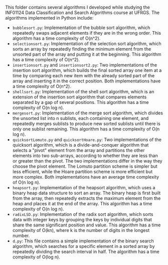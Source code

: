 This folder contains several algorithms I developed while studying the INF01124 Data Classification and Search Algorithms course at UFRGS. The algorithms implemented in Python include:

- `bubblesort.py`: Implementation of the bubble sort algorithm, which repeatedly swaps adjacent elements if they are in the wrong order. This algorithm has a time complexity of O(n^2).
- `selectionsort.py`: Implementation of the selection sort algorithm, which sorts an array by repeatedly finding the minimum element from the unsorted part of the array and putting it at the beginning. This algorithm has a time complexity of O(n^2).
- `insertionsort.py` and `insertionsort2.py`: Two implementations of the insertion sort algorithm, which builds the final sorted array one item at a time by comparing each new item with the already sorted part of the array and inserting it in the correct position. Both implementations have a time complexity of O(n^2).
- `shellsort.py`: Implementation of the shell sort algorithm, which is an extension of the insertion sort algorithm that compares elements separated by a gap of several positions. This algorithm has a time complexity of O(n log n).
- `mergesort.py`: Implementation of the merge sort algorithm, which divides the unsorted list into n sublists, each containing one element, and repeatedly merges sublists to produce new sorted sublists until there is only one sublist remaining. This algorithm has a time complexity of O(n log n).
- `quicksortLomuto.py` and `quicksortHoare.py`: Two implementations of the quicksort algorithm, which is a divide-and-conquer algorithm that selects a "pivot" element from the array and partitions the other elements into two sub-arrays, according to whether they are less than or greater than the pivot. The two implementations differ in the way they choose the pivot element. The Lomuto partition scheme is simpler but less efficient, while the Hoare partition scheme is more efficient but more complex. Both implementations have an average time complexity of O(n log n).
- `heapsort.py`: Implementation of the heapsort algorithm, which uses a binary heap data structure to sort an array. The binary heap is first built from the array, then repeatedly extracts the maximum element from the heap and places it at the end of the array. This algorithm has a time complexity of O(n log n).
- `radixLSD.py`: Implementation of the radix sort algorithm, which sorts data with integer keys by grouping the keys by individual digits that share the same significant position and value. This algorithm has a time complexity of O(kn), where k is the number of digits in the longest number.
- `d.py`: This file contains a simple implementation of the binary search algorithm, which searches for a specific element in a sorted array by repeatedly dividing the search interval in half. The algorithm has a time complexity of O(log n).